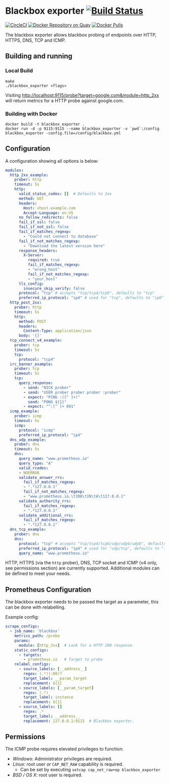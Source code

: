 # Blackbox exporter [![Build Status](https://travis-ci.org/prometheus/blackbox_exporter.svg)][travis]

[![CircleCI](https://circleci.com/gh/prometheus/blackbox_exporter/tree/master.svg?style=shield)][circleci]
[![Docker Repository on Quay](https://quay.io/repository/prometheus/blackbox-exporter/status)][quay]
[![Docker Pulls](https://img.shields.io/docker/pulls/prom/blackbox-exporter.svg?maxAge=604800)][hub]

The blackbox exporter allows blackbox probing of endpoints over
HTTP, HTTPS, DNS, TCP and ICMP.

## Building and running

### Local Build

    make
    ./blackbox_exporter <flags>

Visiting [http://localhost:9115/probe?target=google.com&module=http_2xx](http://localhost:9115/probe?target=google.com&module=http_2xx)
will return metrics for a HTTP probe against google.com.

### Building with Docker

    docker build -t blackbox_exporter .
    docker run -d -p 9115:9115 --name blackbox_exporter -v `pwd`:/config blackbox_exporter -config.file=/config/blackbox.yml

## Configuration

A configuration showing all options is below:
```yml
modules:
  http_2xx_example:
    prober: http
    timeout: 5s
    http:
      valid_status_codes: []  # Defaults to 2xx
      method: GET
      headers:
        Host: vhost.example.com
        Accept-Language: en-US
      no_follow_redirects: false
      fail_if_ssl: false
      fail_if_not_ssl: false
      fail_if_matches_regexp:
        - "Could not connect to database"
      fail_if_not_matches_regexp:
        - "Download the latest version here"
      response_headers:
        X-Server:
          required: true
          fail_if_matches_regexp:
          - "wrong_host"
          fail_if_not_matches_regexp:
          - "your_host"
      tls_config:
        insecure_skip_verify: false
      protocol: "tcp" # accepts "tcp/tcp4/tcp6", defaults to "tcp"
      preferred_ip_protocol: "ip4" # used for "tcp", defaults to "ip6"
  http_post_2xx:
    prober: http
    timeout: 5s
    http:
      method: POST
      headers:
        Content-Type: application/json
      body: '{}'
  tcp_connect_v4_example:
    prober: tcp
    timeout: 5s
    tcp:
      protocol: "tcp4"
  irc_banner_example:
    prober: tcp
    timeout: 5s
    tcp:
      query_response:
        - send: "NICK prober"
        - send: "USER prober prober prober :prober"
        - expect: "PING :([^ ]+)"
          send: "PONG ${1}"
        - expect: "^:[^ ]+ 001"
  icmp_example:
    prober: icmp
    timeout: 5s
    icmp:
      protocol: "icmp"
      preferred_ip_protocol: "ip4"
  dns_udp_example:
    prober: dns
    timeout: 5s
    dns:
      query_name: "www.prometheus.io"
      query_type: "A"
      valid_rcodes:
      - NOERROR
      validate_answer_rrs:
        fail_if_matches_regexp:
        - ".*127.0.0.1"
        fail_if_not_matches_regexp:
        - "www.prometheus.io.\t300\tIN\tA\t127.0.0.1"
      validate_authority_rrs:
        fail_if_matches_regexp:
        - ".*127.0.0.1"
      validate_additional_rrs:
        fail_if_matches_regexp:
        - ".*127.0.0.1"
  dns_tcp_example:
    prober: dns
    dns:
      protocol: "tcp" # accepts "tcp/tcp4/tcp6/udp/udp4/udp6", defaults to "udp"
      preferred_ip_protocol: "ip4" # used for "udp/tcp", defaults to "ip6"
      query_name: "www.prometheus.io"
```

HTTP, HTTPS (via the `http` prober), DNS, TCP socket and ICMP (v4 only, see permissions section) are currently supported.
Additional modules can be defined to meet your needs.


## Prometheus Configuration

The blackbox exporter needs to be passed the target as a parameter, this can be
done with relabelling.

Example config:
```yml
scrape_configs:
  - job_name: 'blackbox'
    metrics_path: /probe
    params:
      module: [http_2xx]  # Look for a HTTP 200 response.
    static_configs:
      - targets:
        - prometheus.io   # Target to probe
    relabel_configs:
      - source_labels: [__address__]
        regex: (.*)(:80)?
        target_label: __param_target
        replacement: ${1}
      - source_labels: [__param_target]
        regex: (.*)
        target_label: instance
        replacement: ${1}
      - source_labels: []
        regex: .*
        target_label: __address__
        replacement: 127.0.0.1:9115  # Blackbox exporter.
```

## Permissions

The ICMP probe requires elevated privileges to function:

* *Windows*: Administrator privileges are required.
* *Linux*: root user _or_ `CAP_NET_RAW` capability is required.
  * Can be set by executing `setcap cap_net_raw+ep blackbox_exporter`
* *BSD / OS X*: root user is required.

[circleci]: https://circleci.com/gh/prometheus/blackbox_exporter
[hub]: https://hub.docker.com/r/prom/blackbox-exporter/
[travis]: https://travis-ci.org/prometheus/blackbox_exporter
[quay]: https://quay.io/repository/prometheus/blackbox-exporter
